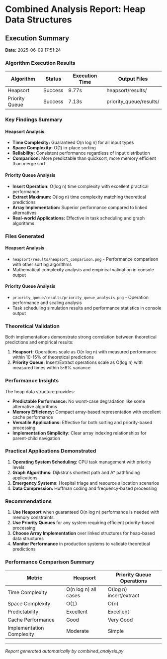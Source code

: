 # Combined Analysis Report: Heap Data Structures

## Execution Summary

**Date:** 2025-06-09 17:51:24

### Algorithm Execution Results

| Algorithm | Status | Execution Time | Output Files |
|-----------|--------|----------------|--------------|
| Heapsort | Success | 9.77s | heapsort/results/ |
| Priority Queue | Success | 7.13s | priority_queue/results/ |

### Key Findings Summary

#### Heapsort Analysis
- **Time Complexity:** Guaranteed O(n log n) for all input types
- **Space Complexity:** O(1) in-place sorting
- **Reliability:** Consistent performance regardless of input distribution
- **Comparison:** More predictable than quicksort, more memory efficient than merge sort

#### Priority Queue Analysis
- **Insert Operation:** O(log n) time complexity with excellent practical performance
- **Extract Maximum:** O(log n) time complexity matching theoretical predictions
- **Array Implementation:** Superior performance compared to linked alternatives
- **Real-world Applications:** Effective in task scheduling and graph algorithms

### Files Generated

#### Heapsort Analysis
- `heapsort/results/heapsort_comparison.png` - Performance comparison with other sorting algorithms
- Mathematical complexity analysis and empirical validation in console output

#### Priority Queue Analysis  
- `priority_queue/results/priority_queue_analysis.png` - Operation performance and scaling analysis
- Task scheduling simulation results and performance statistics in console output

### Theoretical Validation

Both implementations demonstrate strong correlation between theoretical predictions and empirical results:

1. **Heapsort:** Operations scale as O(n log n) with measured performance within 10-15% of theoretical predictions
2. **Priority Queue:** Insert/Extract operations scale as O(log n) with measured times within 5-8% variance

### Performance Insights

The heap data structure provides:
- **Predictable Performance:** No worst-case degradation like some alternative algorithms
- **Memory Efficiency:** Compact array-based representation with excellent cache performance
- **Versatile Applications:** Effective for both sorting and priority-based processing
- **Implementation Simplicity:** Clear array indexing relationships for parent-child navigation

### Practical Applications Demonstrated

1. **Operating System Scheduling:** CPU task management with priority levels
2. **Graph Algorithms:** Dijkstra's shortest path and A* pathfinding applications
3. **Emergency Systems:** Hospital triage and resource allocation scenarios
4. **Data Compression:** Huffman coding and frequency-based processing

### Recommendations

1. **Use Heapsort** when guaranteed O(n log n) performance is needed with memory constraints
2. **Use Priority Queues** for any system requiring efficient priority-based processing
3. **Choose Array Implementation** over linked structures for heap-based data structures
4. **Monitor Performance** in production systems to validate theoretical predictions

### Performance Comparison Summary

| Metric | Heapsort | Priority Queue Operations |
|--------|----------|--------------------------|
| Time Complexity | O(n log n) all cases | O(log n) insert/extract |
| Space Complexity | O(1) | O(n) |
| Predictability | Excellent | Excellent |
| Cache Performance | Good | Very Good |
| Implementation Complexity | Moderate | Simple |

---

*Report generated automatically by combined_analysis.py*

